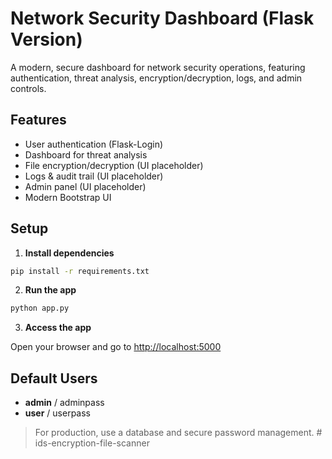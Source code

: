 # Network Security Dashboard (Flask Version)

A modern, secure dashboard for network security operations, featuring authentication, threat analysis, encryption/decryption, logs, and admin controls.

## Features
- User authentication (Flask-Login)
- Dashboard for threat analysis
- File encryption/decryption (UI placeholder)
- Logs & audit trail (UI placeholder)
- Admin panel (UI placeholder)
- Modern Bootstrap UI

## Setup

1. **Install dependencies**

```bash
pip install -r requirements.txt
```

2. **Run the app**

```bash
python app.py
```

3. **Access the app**

Open your browser and go to [http://localhost:5000](http://localhost:5000)

## Default Users
- **admin** / adminpass
- **user** / userpass

> For production, use a database and secure password management. # ids-encryption-file-scanner
